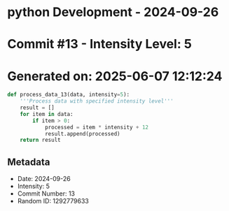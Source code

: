 ﻿# python Development - 2024-09-26
# Commit #13 - Intensity Level: 5
# Generated on: 2025-06-07 12:12:24
```python
def process_data_13(data, intensity=5):
    '''Process data with specified intensity level'''
    result = []
    for item in data:
        if item > 0:
            processed = item * intensity + 12
            result.append(processed)
    return result
```
## Metadata
- Date: 2024-09-26
- Intensity: 5
- Commit Number: 13
- Random ID: 1292779633
